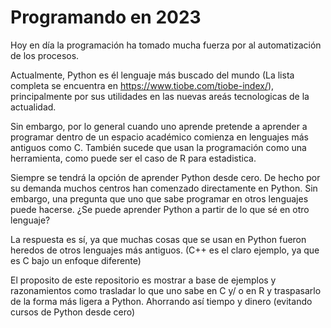# Programando en 2023

Hoy en día la programación ha tomado mucha fuerza por al automatización de los procesos. 

Actualmente, Python es él lenguaje más buscado del mundo (La lista completa se encuentra en https://www.tiobe.com/tiobe-index/), principalmente por sus utilidades en las nuevas areás tecnologicas de la actualidad. 

Sin embargo, por lo general cuando uno aprende pretende a aprender a programar dentro de un espacio académico comienza en lenguajes más antiguos como C. También sucede que usan la programación como una herramienta, como puede ser el caso de R para estadistica. 

Siempre se tendrá la opción de aprender Python desde cero. De hecho por su demanda muchos centros han comenzado directamente en Python. Sin embargo, una pregunta que uno que sabe programar en otros lenguajes puede hacerse. ¿Se puede aprender Python a partir de lo que sé en otro lenguaje?

La respuesta es sí, ya que muchas cosas que se usan en Python fueron heredos de otros lenguajes más antiguos. (C++ es el claro ejemplo, ya que es C bajo un enfoque diferente)

El proposito de este repositorio es mostrar a base de ejemplos y razonamientos como trasladar lo que uno sabe en C y/ o en R y traspasarlo de la forma más ligera a Python. Ahorrando así tiempo y dinero (evitando cursos de Python desde cero)

